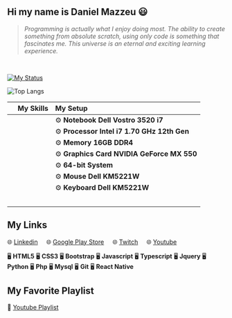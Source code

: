 ## Hi my name is Daniel Mazzeu 😃
<blockquote><em>Programming is actually what I enjoy doing most. The ability to create something from absolute scratch, using only code is something that fascinates me. This universe is an eternal and exciting learning experience.</em></blockquote>

<br/>

<a href="https://git.io/streak-stats"><img src="https://streak-stats.demolab.com?user=danzzeu&theme=solarized-dark&hide_border=false&border_radius=5&card_width=970&background=EBEBEB00" alt="My Status" /></a>

![Top Langs](https://github-readme-stats.vercel.app/api/top-langs/?username=danzzeu&theme=transparent&langs_count=8&hide_border=false&background=EBEBEB00&border_radius=5&card_width=970)

|  | My Skills | My Setup |
| :--------         | :--------         | :--------         |
|      |      | ⚙️ **Notebook Dell Vostro 3520 i7**     |
|       |      | ⚙️ **Processor Intel i7 1.70 GHz 12th Gen**     |
|      |      | ⚙️ **Memory 16GB DDR4**     |
|      |      | ⚙️ **Graphics Card NVIDIA GeForce MX 550**     |
|      |      | ⚙️ **64-bit System**     |
|      |      | ⚙️ **Mouse Dell KM5221W**     |
|      |      | ⚙️ **Keyboard Dell KM5221W**     |
|      |      |      |
|      |      |      |
|      |      |      |
|      |     |      |
|      |      |      |

## My Links
🌐 <a href="https://www.linkedin.com/in/danielmazzeulk" rel="follow" target="_blank">Linkedin</a>&nbsp;&nbsp;&nbsp;&nbsp;
🌐 <a href="https://www.youtube.com/playlist?list=PLiduNjzudndvROdIuM9HornT6zeRk3FDn" rel="follow" target="_blank">Google Play Store</a>&nbsp;&nbsp;&nbsp;&nbsp;
🌐 <a href="https://www.twitch.tv/danzzeu" rel="follow" target="_blank">Twitch</a>&nbsp;&nbsp;&nbsp;&nbsp;
🌐 <a href="https://www.youtube.com/playlist?list=PLiduNjzudndvROdIuM9HornT6zeRk3FDn" rel="follow" target="_blank">Youtube</a>&nbsp;&nbsp;&nbsp;&nbsp;


🖥️ **HTML5** 
🖥️ **CSS3** 
🖥️ **Bootstrap** 
🖥️ **Javascript** 
🖥️ **Typescript** 
🖥️ **Jquery** 
🖥️ **Python** 
🖥️ **Php** 
🖥️ **Mysql** 
🖥️ **Git** 
🖥️ **React Native**

## My Favorite Playlist
🎵 <a href="https://www.youtube.com/playlist?list=PLiduNjzudndvROdIuM9HornT6zeRk3FDn" rel="follow" target="_blank">Youtube Playlist</a>
